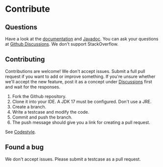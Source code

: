 # Contribute

## Questions
Have a look at the [documentation](start.html) and
[Javadoc](http://javadoc.io/doc/io.github.sparkjavateam/spark-core).
You can ask your questions at [Github Discussions](https://github.com/sparkjavateam/spark/discussions).
We don't support StackOverflow.

## Contributing
Contributions are welcome! We don't accept issues. Submit a full pull request if you want to add or improve something.
If you're unsure whether we'll accept the new feature, post it as a concept under
[Discussions](https://github.com/sparkjavateam/spark/discussions) first and wait for the responses.

1. Fork the Github repository.
2. Clone it into your IDE. A JDK 17 must be configured. Don't use a JRE.
3. Create a branch.
4. Write a testcase and modify the code.
5. Commit and push the branch.
6. The push message should give you a link for creating a pull request.

See [Codestyle](project-rules.html).

## Found a bug
We don't accept issues. Please submit a testcase as a pull request.
